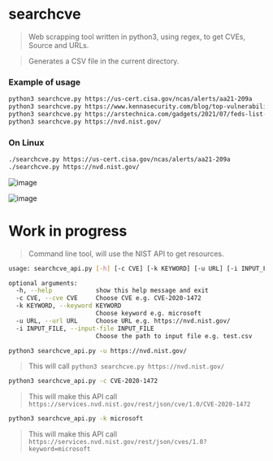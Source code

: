 # searchcve
> Web scrapping tool written in python3, using regex, to get CVEs, Source and URLs.

> Generates a CSV file in the current directory.

### Example of usage

```sh
python3 searchcve.py https://us-cert.cisa.gov/ncas/alerts/aa21-209a
python3 searchcve.py https://www.kennasecurity.com/blog/top-vulnerabilities-of-the-decade/
python3 searchcve.py https://arstechnica.com/gadgets/2021/07/feds-list-the-top-30-most-exploited-vulnerabilities-many-are-years-old/
python3 searchcve.py https://nvd.nist.gov/ 
```

### On Linux
```sh
./searchcve.py https://us-cert.cisa.gov/ncas/alerts/aa21-209a
./searchcve.py https://nvd.nist.gov/ 
```

![image](https://user-images.githubusercontent.com/44167150/134931282-ca33dba3-4ab6-474d-8e5a-3da9e6013e6a.png)

![image](https://user-images.githubusercontent.com/44167150/134931413-1e3dc51d-9c8f-44b2-acbd-fa4fc1fff8f4.png)

# Work in progress

> Command line tool, will use the NIST API to get resources.
```sh
usage: searchcve_api.py [-h] [-c CVE] [-k KEYWORD] [-u URL] [-i INPUT_FILE]

optional arguments:
  -h, --help            show this help message and exit
  -c CVE, --cve CVE     Choose CVE e.g. CVE-2020-1472
  -k KEYWORD, --keyword KEYWORD
                        Choose keyword e.g. microsoft
  -u URL, --url URL     Choose URL e.g. https://nvd.nist.gov/
  -i INPUT_FILE, --input-file INPUT_FILE
                        Choose the path to input file e.g. test.csv
```

```sh
python3 searchcve_api.py -u https://nvd.nist.gov/
```

> This will call `python3 searchcve.py https://nvd.nist.gov/`

```sh
python3 searchcve_api.py -c CVE-2020-1472
```

> This will make this API call `https://services.nvd.nist.gov/rest/json/cve/1.0/CVE-2020-1472`


```sh
python3 searchcve_api.py -k microsoft
```

> This will make this API call `https://services.nvd.nist.gov/rest/json/cves/1.0?keyword=microsoft`
